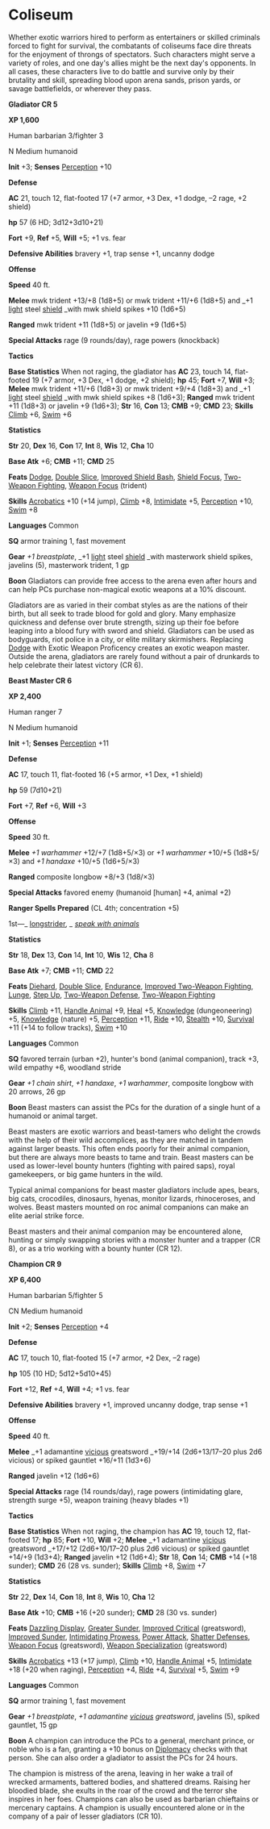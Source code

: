 # Coliseum

Whether exotic warriors hired to perform as entertainers or skilled criminals forced to fight for survival, the combatants of coliseums face dire threats for the enjoyment of throngs of spectators. Such characters might serve a variety of roles, and one day's allies might be the next day's opponents. In all cases, these characters live to do battle and survive only by their brutality and skill, spreading blood upon arena sands, prison yards, or savage battlefields, or wherever they pass.

**Gladiator CR 5**

**XP 1,600**

Human barbarian 3/fighter 3

N Medium humanoid

**Init** +3; **Senses** [Perception](../../skills/perception#_perception) +10

**Defense**

**AC** 21, touch 12, flat-footed 17 (+7 armor, +3 Dex, +1 dodge, –2 rage, +2 shield)

**hp** 57 (6 HD; 3d12+3d10+21)

**Fort** +9, **Ref** +5, **Will** +5; +1 vs. fear

**Defensive Abilities** bravery +1, trap sense +1, uncanny dodge

**Offense**

**Speed** 40 ft.

**Melee** mwk trident +13/+8 (1d8+5) or mwk trident +11/+6 (1d8+5) and _+1 [light](../../spells/light#_light) steel [shield](../../spells/shield#_shield) _with mwk shield spikes +10 (1d6+5)

**Ranged** mwk trident +11 (1d8+5) or javelin +9 (1d6+5)

**Special Attacks** rage (9 rounds/day), rage powers (knockback)

**Tactics**

**Base Statistics** When not raging, the gladiator has **AC** 23, touch 14, flat-footed 19 (+7 armor, +3 Dex, +1 dodge, +2 shield); **hp** 45; **Fort** +7, **Will** +3; **Melee** mwk trident +11/+6 (1d8+3) or mwk trident +9/+4 (1d8+3) and _+1 [light](../../spells/light#_light) steel [shield](../../spells/shield#_shield) _with mwk shield spikes +8 (1d6+3); **Ranged** mwk trident +11 (1d8+3) or javelin +9 (1d6+3); **Str** 16, **Con** 13; **CMB** +9; **CMD** 23; **Skills** [Climb](../../skills/climb#_climb) +6, [Swim](../../skills/swim#_swim) +6

**Statistics**

**Str** 20, **Dex** 16, **Con** 17, **Int** 8, **Wis** 12, **Cha** 10

**Base Atk** +6; **CMB** +11; **CMD** 25

**Feats** [Dodge](../../feats#_dodge), [Double Slice](../../feats#_double-slice), [Improved Shield Bash](../../feats#_improved-shield-bash), [Shield Focus](../../feats#_shield-focus), [Two-Weapon Fighting](../../feats#_two-weapon-fighting), [Weapon Focus](../../feats#_weapon-focus) (trident)

**Skills** [Acrobatics](../../skills/acrobatics#_acrobatics) +10 (+14 jump), [Climb](../../skills/climb#_climb) +8, [Intimidate](../../skills/intimidate#_intimidate) +5, [Perception](../../skills/perception#_perception) +10, [Swim](../../skills/swim#_swim) +8

**Languages** Common

**SQ** armor training 1, fast movement

**Gear** _+1 breastplate_, _+1 [light](../../spells/light#_light) steel [shield](../../spells/shield#_shield) _with masterwork shield spikes, javelins (5), masterwork trident, 1 gp

**Boon** Gladiators can provide free access to the arena even after hours and can help PCs purchase non-magical exotic weapons at a 10% discount.

Gladiators are as varied in their combat styles as are the nations of their birth, but all seek to trade blood for gold and glory. Many emphasize quickness and defense over brute strength, sizing up their foe before leaping into a blood fury with sword and shield. Gladiators can be used as bodyguards, riot police in a city, or elite military skirmishers. Replacing [Dodge](../../feats#_dodge) with Exotic Weapon Proficency creates an exotic weapon master. Outside the arena, gladiators are rarely found without a pair of drunkards to help celebrate their latest victory (CR 6).

**Beast Master CR 6**

**XP 2,400**

Human ranger 7

N Medium humanoid

**Init** +1; **Senses** [Perception](../../skills/perception#_perception) +11

**Defense**

**AC** 17, touch 11, flat-footed 16 (+5 armor, +1 Dex, +1 shield)

**hp** 59 (7d10+21)

**Fort** +7, **Ref** +6, **Will** +3

**Offense**

**Speed** 30 ft.

**Melee** _+1 warhammer_ +12/+7 (1d8+5/×3) or _+1 warhammer_ +10/+5 (1d8+5/×3) and _+1 handaxe_ +10/+5 (1d6+5/×3)

**Ranged** composite longbow +8/+3 (1d8/×3)

**Special Attacks** favored enemy (humanoid [human] +4, animal +2)

**Ranger Spells Prepared** (CL 4th; concentration +5)

1st—_ [longstrider](../../spells/longstrider#_longstrider)_, _ [speak with animals](../../spells/speakWithAnimals#_speak-with-animals)_

**Statistics**

**Str** 18, **Dex** 13, **Con** 14, **Int** 10, **Wis** 12, **Cha** 8

**Base Atk** +7; **CMB** +11; **CMD** 22

**Feats** [Diehard](../../feats#_diehard), [Double Slice](../../feats#_double-slice), [Endurance](../../feats#_endurance), [Improved Two-Weapon Fighting](../../feats#_improved-two-weapon-fighting), [Lunge](../../feats#_lunge), [Step Up](../../feats#_step-up), [Two-Weapon Defense](../../feats#_two-weapon-defense), [Two-Weapon Fighting](../../feats#_two-weapon-fighting)

**Skills** [Climb](../../skills/climb#_climb) +11, [Handle Animal](../../skills/handleAnimal#_handle-animal) +9, [Heal](../../skills/heal#_heal) +5, [Knowledge](../../skills/knowledge#_knowledge) (dungeoneering) +5, [Knowledge](../../skills/knowledge#_knowledge) (nature) +5, [Perception](../../skills/perception#_perception) +11, [Ride](../../skills/ride#_ride) +10, [Stealth](../../skills/stealth#_stealth) +10, [Survival](../../skills/survival#_survival) +11 (+14 to follow tracks), [Swim](../../skills/swim#_swim) +10

**Languages** Common

**SQ** favored terrain (urban +2), hunter's bond (animal companion), track +3, wild empathy +6, woodland stride

**Gear** _+1 chain shirt_, _+1 handaxe_, _+1 warhammer_, composite longbow with 20 arrows, 26 gp

**Boon** Beast masters can assist the PCs for the duration of a single hunt of a humanoid or animal target.

Beast masters are exotic warriors and beast-tamers who delight the crowds with the help of their wild accomplices, as they are matched in tandem against larger beasts. This often ends poorly for their animal companion, but there are always more beasts to tame and train. Beast masters can be used as lower-level bounty hunters (fighting with paired saps), royal gamekeepers, or big game hunters in the wild.

Typical animal companions for beast master gladiators include apes, bears, big cats, crocodiles, dinosaurs, hyenas, monitor lizards, rhinoceroses, and wolves. Beast masters mounted on roc animal companions can make an elite aerial strike force.

Beast masters and their animal companion may be encountered alone, hunting or simply swapping stories with a monster hunter and a trapper (CR 8), or as a trio working with a bounty hunter (CR 12).

**Champion CR 9**

**XP 6,400**

Human barbarian 5/fighter 5

CN Medium humanoid

**Init** +2; **Senses** [Perception](../../skills/perception#_perception) +4

**Defense**

**AC** 17, touch 10, flat-footed 15 (+7 armor, +2 Dex, –2 rage)

**hp** 105 (10 HD; 5d12+5d10+45)

**Fort** +12, **Ref** +4, **Will** +4; +1 vs. fear

**Defensive Abilities** bravery +1, improved uncanny dodge, trap sense +1

**Offense**

**Speed** 40 ft.

**Melee** _+1 adamantine [vicious](../../magicItems/weapons#_vicious) greatsword _+19/+14 (2d6+13/17–20 plus 2d6 vicious) or spiked gauntlet +16/+11 (1d3+6)

**Ranged** javelin +12 (1d6+6)

**Special Attacks** rage (14 rounds/day), rage powers (intimidating glare, strength surge +5), weapon training (heavy blades +1)

**Tactics**

**Base Statistics** When not raging, the champion has **AC** 19, touch 12, flat-footed 17; **hp** 85; **Fort** +10, **Will** +2; **Melee** _+1 adamantine [vicious](../../magicItems/weapons#_vicious) greatsword _+17/+12 (2d6+10/17–20 plus 2d6 vicious) or spiked gauntlet +14/+9 (1d3+4); **Ranged** javelin +12 (1d6+4); **Str** 18, **Con** 14; **CMB** +14 (+18 sunder); **CMD** 26 (28 vs. sunder); **Skills** [Climb](../../skills/climb#_climb) +8, [Swim](../../skills/swim#_swim) +7

**Statistics**

**Str** 22, **Dex** 14, **Con** 18, **Int** 8, **Wis** 10, **Cha** 12

**Base Atk** +10; **CMB** +16 (+20 sunder); **CMD** 28 (30 vs. sunder)

**Feats** [Dazzling Display](../../feats#_dazzling-display), [Greater Sunder](../../feats#_greater-sunder), [Improved Critical](../../feats#_improved-critical) (greatsword), [Improved Sunder](../../feats#_improved-sunder), [Intimidating Prowess](../../feats#_intimidating-prowess), [Power Attack](../../feats#_power-attack), [Shatter Defenses](../../feats#_shatter-defenses), [Weapon Focus](../../feats#_weapon-focus) (greatsword), [Weapon Specialization](../../feats#_weapon-specialization) (greatsword)

**Skills** [Acrobatics](../../skills/acrobatics#_acrobatics) +13 (+17 jump), [Climb](../../skills/climb#_climb) +10, [Handle Animal](../../skills/handleAnimal#_handle-animal) +5, [Intimidate](../../skills/intimidate#_intimidate) +18 (+20 when raging), [Perception](../../skills/perception#_perception) +4, [Ride](../../skills/ride#_ride) +4, [Survival](../../skills/survival#_survival) +5, [Swim](../../skills/swim#_swim) +9

**Languages** Common

**SQ** armor training 1, fast movement

**Gear** _+1 breastplate_, _+1 adamantine [vicious](../../magicItems/weapons#_vicious) greatsword_, javelins (5), spiked gauntlet, 15 gp

**Boon** A champion can introduce the PCs to a general, merchant prince, or noble who is a fan, granting a +10 bonus on [Diplomacy](../../skills/diplomacy#_diplomacy) checks with that person. She can also order a gladiator to assist the PCs for 24 hours.

The champion is mistress of the arena, leaving in her wake a trail of wrecked armaments, battered bodies, and shattered dreams. Raising her bloodied blade, she exults in the roar of the crowd and the terror she inspires in her foes. Champions can also be used as barbarian chieftains or mercenary captains. A champion is usually encountered alone or in the company of a pair of lesser gladiators (CR 10).

